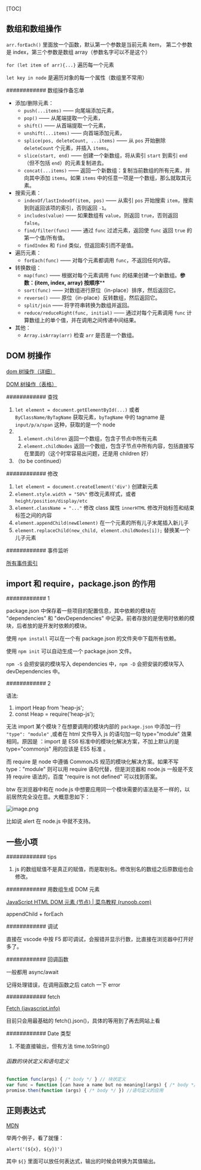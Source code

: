 [TOC]

## 数组和数组操作

`arr.forEach()` 里面放一个函数，默认第一个参数是当前元素 item， 第二个参数是 index，第三个参数是数组 array（参数名字可以不是这个）

`for (let item of arr){...}` 遍历每一个元素

`let key in node` 是遍历对象的每一个属性（数组里不常用）

############ 数组操作备忘单

- 添加/删除元素：
  - `push(...items)` —— 向尾端添加元素，
  - `pop()` —— 从尾端提取一个元素，
  - `shift()` —— 从首端提取一个元素，
  - `unshift(...items)` —— 向首端添加元素，
  - `splice(pos, deleteCount, ...items)` —— 从 `pos` 开始删除 `deleteCount` 个元素，并插入 `items`。
  - `slice(start, end)` —— 创建一个新数组，将从索引 `start` 到索引 `end`（但不包括 `end`）的元素复制进去。
  - `concat(...items)` —— 返回一个新数组：复制当前数组的所有元素，并向其中添加 `items`。如果 `items` 中的任意一项是一个数组，那么就取其元素。
- 搜索元素：
  - `indexOf/lastIndexOf(item, pos)` —— 从索引 `pos` 开始搜索 `item`，搜索到则返回该项的索引，否则返回 `-1`。
  - `includes(value)` —— 如果数组有 `value`，则返回 `true`，否则返回 `false`。
  - `find/filter(func)` —— 通过 `func` 过滤元素，返回使 `func` 返回 `true` 的第一个值/所有值。
  - `findIndex` 和 `find` 类似，但返回索引而不是值。
- 遍历元素：
  - `forEach(func)` —— 对每个元素都调用 `func`，不返回任何内容。
- 转换数组：
  - `map(func)` —— 根据对每个元素调用 `func` 的结果创建一个新数组。**参数：(item, index, array) 按顺序****
  - `sort(func)` —— 对数组进行原位（in-place）排序，然后返回它。
  - `reverse()` —— 原位（in-place）反转数组，然后返回它。
  - `split/join` —— 将字符串转换为数组并返回。
  - `reduce/reduceRight(func, initial)` —— 通过对每个元素调用 `func` 计算数组上的单个值，并在调用之间传递中间结果。
- 其他：
  - `Array.isArray(arr)` 检查 `arr` 是否是一个数组。

## DOM 树操作

[dom 树操作（详细）](https://blog.csdn.net/w390058785/article/details/80534328)

[DOM 树操作（表格）](https://www.w3school.com.cn/js/js_htmldom_document.asp)

############ 查找

1. `let element = document.getElementById(...)` 或者 `ByClassName/ByTagName` 获取元素，`byTagName` 中的 tagname 是 `input/p/a/span` 这种，获取的是一个 node
2. 1. `element.children` 返回一个数组，包含子节点中所有元素
   2. `element.childNodes` 返回一个数组，包含子节点中所有内容，包括直接写在里面的（这个时常容易出问题，还是用 children 好）
3. （to be continued）

############ 修改

1. `let element = document.createElement('div')` 创建新元素
2. `element.style.width = "50%"` 修改元素样式，或者`height/position/display/etc`
3. `element.className = "..."` 修改 class 属性 `innerHTML` 修改开始标签和结束标签之间的内容
4. `element.appendChild(newElement)` 在一个元素的所有儿子末尾插入新儿子
5. `element.replaceChild(new_child, element.childNodes[i]);` 替换某一个儿子元素

############ 事件监听

[所有事件索引](https://developer.mozilla.org/en-US/docs/Web/Events)

## import 和 require，package.json 的作用

############ 1

package.json 中保存着一些项目的配置信息，其中依赖的模块在 "dependencies" 和 "devDependencies" 中记录。前者存放的是使用时依赖的模块，后者放的是开发时依赖的模块。

使用 `npm install` 可以在一个有 package.json 的文件夹中下载所有依赖。

使用 `npm init` 可以自动生成一个 package.json 文件。

`npm -S` 会把安装的模块写入 dependencies 中，`npm -D` 会把安装的模块写入 devDependencies 中。

############ 2

语法:

1. import Heap from 'heap-js';
2. const Heap = require('heap-js');

无法 import 某个模块？在想要调用的模块内部的 `package.json` 中添加一行 `"type": "module"` ,或者在 html 文件导入 js 的语句加一句 type="module" 效果相同。原因是 ：import 是 ES6 标准中的模块化解决方案，不加上默认的是 type="commonjs" 用的应该是 ES5 标准 。

而 require 是 node 中遵循 CommonJS 规范的模块化解决方案。如果不写 type："module" 则可以用 require 语句代替，但是浏览器和 node.js 一般是不支持 require 语法的，百度 "require is not defined" 可以找到答案。

btw 在浏览器中和在 node.js 中想要应用同一个模块需要的语法是不一样的，以前居然完全没在意。大概意思如下：

![image.png](https://s2.loli.net/2022/01/22/uyCB9XPF3R2U4lE.png)

比如说 alert 在 node.js 中就不支持。

## 一些小项



############ tips



1. js 的数组赋值不是真正的赋值，而是取别名。修改别名的数组之后原数组也会修改。



############ 用数组生成 DOM 元素

[JavaScript HTML DOM 元素 (节点) | 菜鸟教程 (runoob.com)](https://www.runoob.com/js/js-htmldom-elements.html)

appendChild + forEach





############ 调试

直接在 vscode 中按 F5 即可调试，会报错并显示行数，比直接在浏览器中打开好多了。

############ 回调函数

一般都用 async/await

记得处理错误，在调用函数之后 catch 一下 error

############ fetch

[Fetch (javascript.info)](https://zh.javascript.info/fetch)

目前只会用最基础的 fetch().json()，具体的等用到了再去网站上看

############ Date 类型

1. 不能直接输出，但有方法 time.toString()

###### 函数的块状定义和语句定义

```javascript
function func(args) { /* body */ } // 块状定义
var func = function [can have a name but no meaning](args) { /* body */ } // 语句定义
promise.then(function (args) { /* body */ }) //语句定义的应用
```





## 正则表达式

[MDN](https://developer.mozilla.org/zh-CN/docs/Web/JavaScript/Guide/Regular_Expressions##%E4%BD%BF%E7%94%A8%E6%8B%AC%E5%8F%B7%E7%9A%84%E5%AD%90%E5%AD%97%E7%AC%A6%E4%B8%B2%E5%8C%B9%E9%85%8D)

举两个例子，看了就懂：

```
alert('(${x}, ${y})')
```

其中 `${}` 里面可以放任何表达式，输出的时候会转换为其值输出。
